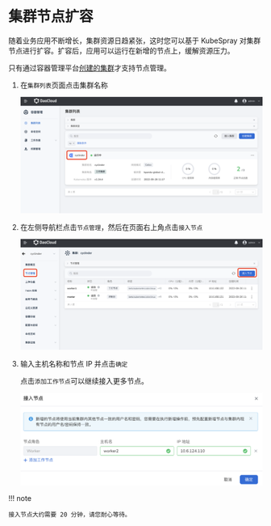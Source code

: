 # 集群节点扩容

随着业务应用不断增长，集群资源日趋紧张，这时您可以基于 KubeSpray 对集群节点进行扩容。扩容后，应用可以运行在新增的节点上，缓解资源压力。

只有通过容器管理平台[创建的集群](../Clusters/CreateCluster.md)才支持节点管理。

1. 在`集群列表`页面点击集群名称

    ![进入集群列表页面](../../images/addnode01.png)

2. 在左侧导航栏点击`节点管理`，然后在页面右上角点击`接入节点`

    ![节点管理](../../images/addnode02.png)

3. 输入主机名称和节点 IP 并点击`确定`

    点击`添加工作节点`可以继续接入更多节点。

    ![节点管理](../../images/addnode03.png)

!!! note

    接入节点大约需要 20 分钟，请您耐心等待。
